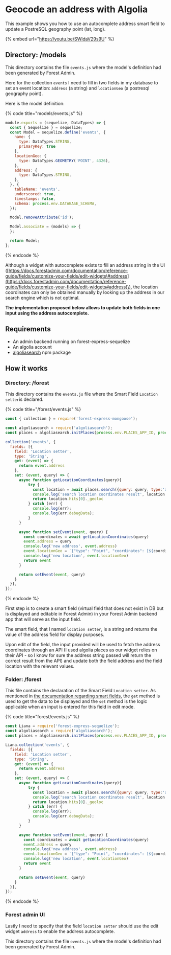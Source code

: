 # Geocode an address with Algolia

This example shows you how to use an autocomplete address smart field to update a PostreSQL geography point \(lat, long\).

{% embed url="https://youtu.be/SWldaV29s9U" %}

## Directory: /models

This directory contains the file `events.js` where the model's definition had been generated by Forest Admin.

Here for the collection `events` I need to fill in two fields in my database to set an event location: `address` \(a string\) and `locationGeo` \(a postresql geography point\). 

Here is the model definition:

{% code title="models/events.js" %}
```javascript
module.exports = (sequelize, DataTypes) => {
  const { Sequelize } = sequelize;
  const Model = sequelize.define('events', {
    name: {
      type: DataTypes.STRING,
      primaryKey: true
    },
    locationGeo: {
      type: DataTypes.GEOMETRY('POINT', 4326),
    },
    address: {
      type: DataTypes.STRING,
    },
  }, {
    tableName: 'events',
    underscored: true,
    timestamps: false,
    schema: process.env.DATABASE_SCHEMA,
  });

  Model.removeAttribute('id');

  Model.associate = (models) => {
  };

  return Model;
};


```
{% endcode %}

Although a widget with autocomplete exists to fill an address string in the UI \([https://docs.forestadmin.com/documentation/reference-guide/fields/customize-your-fields/edit-widgets\#address](https://docs.forestadmin.com/documentation/reference-guide/fields/customize-your-fields/edit-widgets#address)\), the location coordinates can only be obtained manually by looking up the address in our search engine which is not optimal.

**The implementation proposed below allows to update both fields in one input using the address autocomplete.**

## Requirements

* An admin backend running on forest-express-sequelize
* An algolia account
* [algoliasearch](https://www.npmjs.com/package/algoliasearch) npm package

## How it works

### Directory: /forest

This directory contains the `events.js` file where the Smart Field `Location setter`is declared.

{% code title="/forest/events.js" %}
```javascript
const { collection } = require('forest-express-mongoose');

const algoliasearch = require('algoliasearch');
const places = algoliasearch.initPlaces(process.env.PLACES_APP_ID, process.env.PLACES_API_KEY);

collection('events', {
  fields: [{
    field: 'Location setter',
    type: 'String',
    get: (event) => {
      return event.address
    },
    set: (event, query) => {
      async function getLocationCoordinates(query){
          try {
            const location = await places.search({query: query, type:'address'});
            console.log('search location coordinates result', location.hits[0]._geoloc);
            return location.hits[0]._geoloc
          } catch (err) {
            console.log(err);
            console.log(err.debugData);
          }
      }

      async function setEvent(event, query) {
        const coordinates = await getLocationCoordinates(query)
        event.address = query
        console.log('new address', event.address)
        event.locationGeo = `{"type": "Point", "coordinates": [${coordinates.lat}, ${coordinates.lng}]}`
        console.log('new location', event.locationGeo)
        return event
      }

      return setEvent(event, query)
    }
  }],
});
```
{% endcode %}

First step is to create a smart field \(virtual field that does not exist in DB but is displayed and editable in Forest Admin\) in your Forest Admin backend app that will serve as the input field.

The smart field, that I named `location setter`, is a string and returns the value of the address field for display purposes.

Upon edit of the field, the input provided will be used to fetch the address coordinates through an API \(I used algolia places as our widget relies on their API - so I know for sure the address string passed will return the correct result from the API\) and update both the field address and the field location with the relevant values.

### Folder: /forest

This file contains the declaration of the Smart Field `Location setter`. As mentioned in [the documentation regarding smart fields](https://docs.forestadmin.com/documentation/reference-guide/fields/create-and-manage-smart-fields), the `get` method is used to get the data to be displayed and the `set` method is the logic applicable when an input is entered for this field in edit mode.

{% code title="forest/events.js" %}
```javascript
const Liana = require('forest-express-sequelize');
const algoliasearch = require('algoliasearch');
const places = algoliasearch.initPlaces(process.env.PLACES_APP_ID, process.env.PLACES_API_KEY);

Liana.collection('events', {
  fields: [{
    field: 'Location setter',
    type: 'String',
    get: (event) => {
      return event.address
    },
    set: (event, query) => {
      async function getLocationCoordinates(query){
          try {
            const location = await places.search({query: query, type:'address'});
            console.log('search location coordinates result', location.hits[0]._geoloc);
            return location.hits[0]._geoloc
          } catch (err) {
            console.log(err);
            console.log(err.debugData);
          }
      }

      async function setEvent(event, query) {
        const coordinates = await getLocationCoordinates(query)
        event.address = query
        console.log('new address', event.address)
        event.locationGeo = `{"type": "Point", "coordinates": [${coordinates.lat}, ${coordinates.lng}]}`
        console.log('new location', event.locationGeo)
        return event
      }

      return setEvent(event, query)
    }
  }],
});
```
{% endcode %}



###  Forest admin UI

Lastly I need to specify that the field `location setter` should use the edit widget `address` to enable the address autocomplete.

This directory contains the file `events.js` where the model's definition had been generated by Forest Admin.

